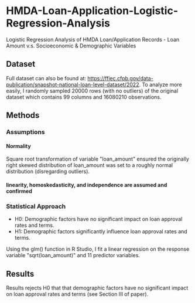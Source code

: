 # HMDA-Loan-Application-Logistic-Regression-Analysis
Logistic Regression Analysis of HMDA Loan/Application Records - Loan Amount v.s. Socioeconomic &amp; Demographic Variables

## Dataset
Full dataset can also be found at: https://ffiec.cfpb.gov/data-publication/snapshot-national-loan-level-dataset/2022. To analyze more easily, I randomly sampled 20000 rows (with no outliers) of the original dataset which contains 99 columns and 16080210 observations.

## Methods
### Assumptions
#### Normality
Square root transformation of variable "loan_amount" ensured the originally right skewed distribution of loan_amount was set to a roughly normal distribution (disregarding outliers).
#### linearity, homoskedasticity, and independence are assumed and confirmed

### Statistical Approach
- H0: Demographic factors have no significant impact on loan approval rates and terms.
- H1: Demographic factors significantly influence loan approval rates and terms.

Using the glm() function in R Studio, I fit a linear regression on the response variable "sqrt(loan_amount)" and 11 predictor variables.

## Results
Results rejects H0 that that demographic factors have no significant impact on loan approval rates and terms (see Section III of paper).
